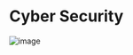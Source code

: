 # Cyber Security

![image](https://user-images.githubusercontent.com/60937657/208282396-3d6ff220-c6ae-4a6b-8b69-47a5553c10b0.png)
